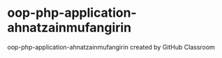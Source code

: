 # oop-php-application-ahnatzainmufangirin
oop-php-application-ahnatzainmufangirin created by GitHub Classroom

